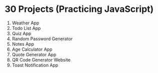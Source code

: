 # 30 Projects (Practicing JavaScript)

1. Weather App
2. Todo List App
3. Quiz App
4. Random Password Generator
5. Notes App
6. Age Calculator App
7. Quote Generator App
8. QR Code Generator Website
9. Toast Notification App